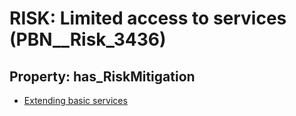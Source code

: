 # RISK: __Limited access to services__ (PBN__Risk_3436)

## Property: has_RiskMitigation

* [Extending basic services](PBN__Mitigation_2383)

